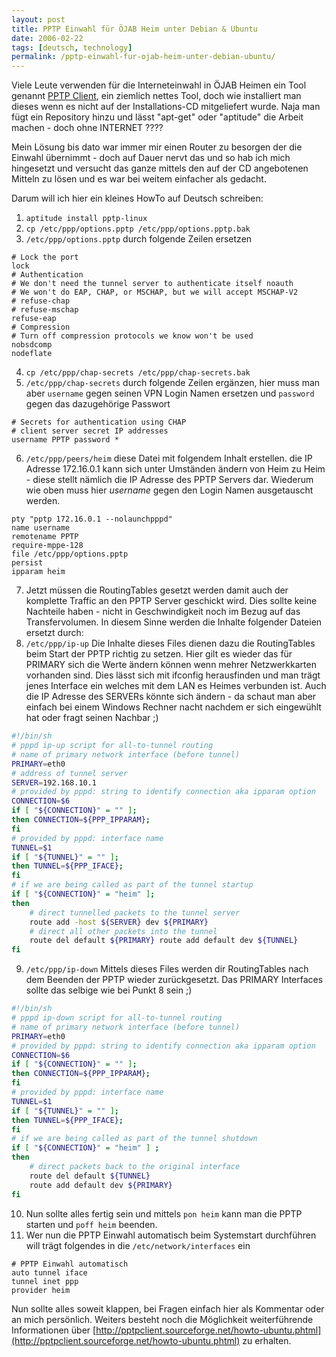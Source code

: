 ```yaml
---
layout: post
title: PPTP Einwahl für ÖJAB Heim unter Debian & Ubuntu
date: 2006-02-22
tags: [deutsch, technology]
permalink: /pptp-einwahl-fur-ojab-heim-unter-debian-ubuntu/
---
```


Viele Leute verwenden für die Interneteinwahl in ÖJAB Heimen ein Tool genannt [PPTP Client](http://pptpclient.sourceforge.net/), ein ziemlich nettes Tool, doch wie installiert man dieses wenn es nicht auf der Installations-CD mitgeliefert wurde. Naja man fügt ein Repository hinzu und lässt "apt-get" oder "aptitude" die Arbeit machen - doch ohne INTERNET ????

Mein Lösung bis dato war immer mir einen Router zu besorgen der die Einwahl übernimmt - doch auf Dauer nervt das und so hab ich mich hingesetzt und versucht das ganze mittels den auf der CD angebotenen Mitteln zu lösen und es war bei weitem einfacher als gedacht.

Darum will ich hier ein kleines HowTo auf Deutsch schreiben:

1. `aptitude install pptp-linux`
2. `cp /etc/ppp/options.pptp /etc/ppp/options.pptp.bak`
3. `/etc/ppp/options.pptp` durch folgende Zeilen ersetzen
```
# Lock the port
lock
# Authentication
# We don't need the tunnel server to authenticate itself noauth
# We won't do EAP, CHAP, or MSCHAP, but we will accept MSCHAP-V2
# refuse-chap
# refuse-mschap
refuse-eap
# Compression
# Turn off compression protocols we know won't be used
nobsdcomp
nodeflate
```
4. `cp /etc/ppp/chap-secrets /etc/ppp/chap-secrets.bak`
5. `/etc/ppp/chap-secrets` durch folgende Zeilen ergänzen, hier muss man aber `username` gegen seinen VPN Login Namen ersetzen und `password` gegen das dazugehörige Passwort
```
# Secrets for authentication using CHAP
# client server secret IP addresses
username PPTP password *
```
6. `/etc/ppp/peers/heim` diese Datei mit folgendem Inhalt erstellen. die IP Adresse 172.16.0.1 kann sich unter Umständen ändern von Heim zu Heim - diese stellt nämlich die IP Adresse des PPTP Servers dar. Wiederum wie oben muss hier _username_ gegen den Login Namen ausgetauscht werden.
```
pty "pptp 172.16.0.1 --nolaunchpppd"
name username
remotename PPTP
require-mppe-128
file /etc/ppp/options.pptp
persist
ipparam heim
```
7. Jetzt müssen die RoutingTables gesetzt werden damit auch der komplette Traffic an den PPTP Server geschickt wird. Dies sollte keine Nachteile haben - nicht in Geschwindigkeit noch im Bezug auf das Transfervolumen. In diesem Sinne werden die Inhalte folgender Dateien ersetzt durch:
8. `/etc/ppp/ip-up` Die Inhalte dieses Files dienen dazu die RoutingTables beim Start der PPTP richtig zu setzen. Hier gilt es wieder das für PRIMARY sich die Werte ändern können wenn mehrer Netzwerkkarten vorhanden sind. Dies lässt sich mit ifconfig herausfinden und man trägt jenes Interface ein welches mit dem LAN es Heimes verbunden ist. Auch die IP Adresse des SERVERs könnte sich ändern - da schaut man aber einfach bei einem Windows Rechner nacht nachdem er sich eingewühlt hat oder fragt seinen Nachbar ;)
```bash
#!/bin/sh
# pppd ip-up script for all-to-tunnel routing
# name of primary network interface (before tunnel)
PRIMARY=eth0
# address of tunnel server
SERVER=192.168.10.1
# provided by pppd: string to identify connection aka ipparam option
CONNECTION=$6
if [ "${CONNECTION}" = "" ];
then CONNECTION=${PPP_IPPARAM};
fi
# provided by pppd: interface name
TUNNEL=$1
if [ "${TUNNEL}" = "" ];
then TUNNEL=${PPP_IFACE};
fi
# if we are being called as part of the tunnel startup
if [ "${CONNECTION}" = "heim" ];
then
    # direct tunnelled packets to the tunnel server
    route add -host ${SERVER} dev ${PRIMARY} 
    # direct all other packets into the tunnel
    route del default ${PRIMARY} route add default dev ${TUNNEL}
fi
```
9. `/etc/ppp/ip-down` Mittels dieses Files werden dir RoutingTables nach dem Beenden der PPTP wieder zurückgesetzt. Das PRIMARY Interfaces sollte das selbige wie bei Punkt 8 sein ;)
```bash
#!/bin/sh
# pppd ip-down script for all-to-tunnel routing
# name of primary network interface (before tunnel)
PRIMARY=eth0
# provided by pppd: string to identify connection aka ipparam option
CONNECTION=$6
if [ "${CONNECTION}" = "" ];
then CONNECTION=${PPP_IPPARAM};
fi
# provided by pppd: interface name
TUNNEL=$1
if [ "${TUNNEL}" = "" ];
then TUNNEL=${PPP_IFACE};
fi
# if we are being called as part of the tunnel shutdown
if [ "${CONNECTION}" = "heim" ] ;
then
    # direct packets back to the original interface
    route del default ${TUNNEL}
    route add default dev ${PRIMARY}
fi
```
10. Nun sollte alles fertig sein und mittels `pon heim` kann man die PPTP starten und `poff heim` beenden.
11. Wer nun die PPTP Einwahl automatisch beim Systemstart durchführen will trägt folgendes in die `/etc/network/interfaces` ein
```
# PPTP Einwahl automatisch
auto tunnel iface
tunnel inet ppp
provider heim
```

Nun sollte alles soweit klappen, bei Fragen einfach hier als Kommentar oder an mich persönlich. Weiters besteht noch die Möglichkeit weiterführende Informationen über [http://pptpclient.sourceforge.net/howto-ubuntu.phtml](http://pptpclient.sourceforge.net/howto-ubuntu.phtml) zu erhalten.